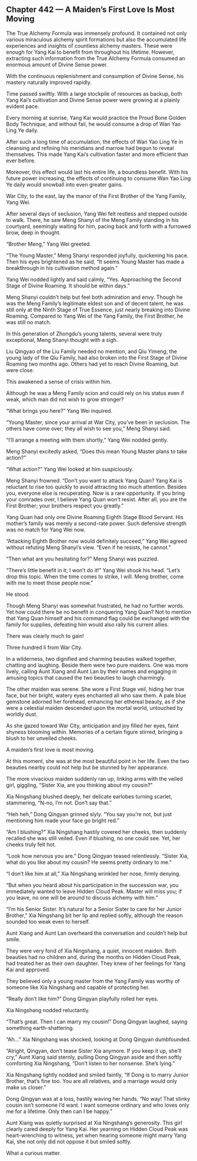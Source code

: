 ## Chapter 442 — A Maiden’s First Love Is Most Moving

The True Alchemy Formula was immensely profound. It contained not only various miraculous alchemy spirit formations but also the accumulated life experiences and insights of countless alchemy masters. These were enough for Yang Kai to benefit from throughout his lifetime. However, extracting such information from the True Alchemy Formula consumed an enormous amount of Divine Sense power.

With the continuous replenishment and consumption of Divine Sense, his mastery naturally improved rapidly.

Time passed swiftly. With a large stockpile of resources as backup, both Yang Kai’s cultivation and Divine Sense power were growing at a plainly evident pace.

Every morning at sunrise, Yang Kai would practice the Proud Bone Golden Body Technique, and without fail, he would consume a drop of Wan Yao Ling Ye daily.

After such a long time of accumulation, the effects of Wan Yao Ling Ye in cleansing and refining his meridians and marrow had begun to reveal themselves. This made Yang Kai’s cultivation faster and more efficient than ever before.

Moreover, this effect would last his entire life, a boundless benefit. With his future power increasing, the effects of continuing to consume Wan Yao Ling Ye daily would snowball into even greater gains.

War City, to the east, lay the manor of the First Brother of the Yang Family, Yang Wei.

After several days of seclusion, Yang Wei felt restless and stepped outside to walk. There, he saw Meng Shanyi of the Meng Family standing in his courtyard, seemingly waiting for him, pacing back and forth with a furrowed brow, deep in thought.

“Brother Meng,” Yang Wei greeted.

“The Young Master,” Meng Shanyi responded joyfully, quickening his pace. Then his eyes brightened as he said, “It seems Young Master has made a breakthrough in his cultivation method again.”

Yang Wei nodded lightly and said calmly, “Yes. Approaching the Second Stage of Divine Roaming. It should be within days.”

Meng Shanyi couldn’t help but feel both admiration and envy. Though he was the Meng Family’s legitimate eldest son and of decent talent, he was still only at the Ninth Stage of True Essence, just nearly breaking into Divine Roaming. Compared to Yang Wei of the Yang Family, the First Brother, he was still no match.

In this generation of Zhongdu’s young talents, several were truly exceptional, Meng Shanyi thought with a sigh.

Liu Qingyao of the Liu Family needed no mention, and Qiu Yimeng, the young lady of the Qiu Family, had also broken into the First Stage of Divine Roaming two months ago. Others had yet to reach Divine Roaming, but were close.

This awakened a sense of crisis within him.

Although he was a Meng Family scion and could rely on his status even if weak, which man did not wish to grow stronger?

“What brings you here?” Yang Wei inquired.

“Young Master, since your arrival at War City, you’ve been in seclusion. The others have come over; they all wish to see you,” Meng Shanyi said.

“I’ll arrange a meeting with them shortly,” Yang Wei nodded gently.

Meng Shanyi excitedly asked, “Does this mean Young Master plans to take action?”

“What action?” Yang Wei looked at him suspiciously.

Meng Shanyi frowned. “Don’t you want to attack Yang Quan? Yang Kai is reluctant to rise too quickly to avoid attracting too much attention. Besides you, everyone else is recuperating. Now is a rare opportunity. If you bring your comrades over, I believe Yang Quan won’t resist. After all, you are the First Brother; your brothers respect you greatly.”

Yang Quan had only one Divine Roaming Eighth Stage Blood Servant. His mother’s family was merely a second-rate power. Such defensive strength was no match for Yang Wei now.

“Attacking Eighth Brother now would definitely succeed,” Yang Wei agreed without refuting Meng Shanyi’s view. “Even if he resists, he cannot.”

“Then what are you hesitating for?” Meng Shanyi was puzzled.

“There’s little benefit in it; I won’t do it!” Yang Wei shook his head. “Let’s drop this topic. When the time comes to strike, I will. Meng brother, come with me to meet those people now.”

He stood.

Though Meng Shanyi was somewhat frustrated, he had no further words. Yet how could there be no benefit in conquering Yang Quan? Not to mention that Yang Quan himself and his command flag could be exchanged with the family for supplies, defeating him would also rally his current allies.

There was clearly much to gain!

Three hundred li from War City.

In a wilderness, two dignified and charming beauties walked together, chatting and laughing. Beside them were two pure maidens. One was more lively, calling Aunt Xiang and Aunt Lan by their names and engaging in amusing topics that caused the two beauties to laugh charmingly.

The other maiden was serene. She wore a First Stage veil, hiding her true face, but her bright, watery eyes enchanted all who saw them. A pale blue gemstone adorned her forehead, enhancing her ethereal beauty, as if she were a celestial maiden descended upon the mortal world, untouched by worldly dust.

As she gazed toward War City, anticipation and joy filled her eyes, faint shyness blooming within. Memories of a certain figure stirred, bringing a blush to her unveiled cheeks.

A maiden’s first love is most moving.

At this moment, she was at the most beautiful point in her life. Even the two beauties nearby could not help but be stunned by her appearance.

The more vivacious maiden suddenly ran up, linking arms with the veiled girl, giggling, “Sister Xia, are you thinking about my cousin?”

Xia Ningshang blushed deeply, her delicate earlobes turning scarlet, stammering, “N-no, I’m not. Don’t say that.”

“Heh heh,” Dong Qingyan grinned slyly. “You say you’re not, but just mentioning him made your face go bright red.”

“Am I blushing?” Xia Ningshang hastily covered her cheeks, then suddenly recalled she was still veiled. Even if blushing, no one could see. Yet, her cheeks truly felt hot.

“Look how nervous you are.” Dong Qingyan teased relentlessly. “Sister Xia, what do you like about my cousin? He seems pretty ordinary to me.”

“I don’t like him at all,” Xia Ningshang wrinkled her nose, firmly denying.

“But when you heard about his participation in the succession war, you immediately wanted to leave Hidden Cloud Peak. Master will miss you; if you leave, no one will be around to discuss alchemy with him.”

“I’m his Senior Sister. It’s natural for a Senior Sister to care for her Junior Brother,” Xia Ningshang bit her lip and replied softly, although the reason sounded too weak even to herself.

Aunt Xiang and Aunt Lan overheard the conversation and couldn’t help but smile.

They were very fond of Xia Ningshang, a quiet, innocent maiden. Both beauties had no children and, during the months on Hidden Cloud Peak, had treated her as their own daughter. They knew of her feelings for Yang Kai and approved.

They believed only a young master from the Yang Family was worthy of someone like Xia Ningshang and capable of protecting her.

“Really don’t like him?” Dong Qingyan playfully rolled her eyes.

Xia Ningshang nodded reluctantly.

“That’s great. Then I can marry my cousin!” Dong Qingyan laughed, saying something earth-shattering.

“Ah…” Xia Ningshang was shocked, looking at Dong Qingyan dumbfounded.

“Alright, Qingyan, don’t tease Sister Xia anymore. If you keep it up, she’ll cry,” Aunt Xiang said sternly, pulling Dong Qingyan aside and then softly comforting Xia Ningshang, “Don’t listen to her nonsense. She’s lying.”

Xia Ningshang lightly nodded and smiled faintly, “If Dong is to marry Junior Brother, that’s fine too. You are all relatives, and a marriage would only make us closer.”

Dong Qingyan was at a loss, hastily waving her hands. “No way! That stinky cousin isn’t someone I’d want. I want someone ordinary and who loves only me for a lifetime. Only then can I be happy.”

Aunt Xiang was quietly surprised at Xia Ningshang’s generosity. This girl clearly cared deeply for Yang Kai. Her yearning on Hidden Cloud Peak was heart-wrenching to witness, yet when hearing someone might marry Yang Kai, she not only did not oppose it but smiled softly.

What a curious matter.